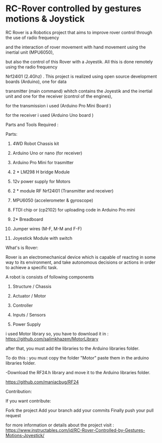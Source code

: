 # RC-Rover controlled by gestures motions & Joystick  



RC Rover is a Robotics project that aims to improve rover control through the use of radio frequency

and the interaction of rover movement with hand movement using the inertial unit (MPU6050),

but also the control of this Rover with a Joyestik. All this is done remotely using the radio frequency

Nrf24l01 (2.4Ghz) . This project is realized using open source development boards (Arduino), one for data

transmitter (main command) whitch contains the Joyestik and the inertial unit and one for the receiver (control of the engines),

for the transmission i used (Arduino Pro Mini Board )


for the receiver i used (Arduino Uno board )

Parts and Tools Required : 

Parts:

1. 4WD Robot Chassis kit

2. Arduino Uno or nano (for receiver)

3. Arduino Pro Mini for trasmitter

4. 2 * LM298 H bridge Module

5. 12v power supply for Motors

6. 2 * module RF Nrf24l01 (Transmitter and receiver)

7. MPU6050 (accelerometer & gyroscope)

8. FTDI chip or (cp2102) for uploading code in Arduino Pro mini 
9. 2* Breadboard

10. Jumper wires (M-F, M-M and F-F)

11. Joyestick Module with switch


What's is Rover:

Rover is an electromechanical device which is capable of reacting in some way to its environment, and take autonomous decisions or actions in order to achieve a specific task.

A robot is consists of following components

1. Structure / Chassis

2. Actuator / Motor

3. Controller

4. Inputs / Sensors

5. Power Supply



i used Motor library so, you have to download it in : https://github.com/salimkhazem/MotorLibrary

after that, you  must add the libraries to the Arduino libraries folder.

To do this : you must copy the folder "Motor" paste them in the arduino libraries folder.

-Download the RF24.h library and move it to the Arduino libraries folder.

https://github.com/maniacbug/RF24


Contribution:

If you want contribute:

Fork the project
Add your branch
add your commits
Finally push your pull request



for more information or details about the project visit : https://www.instructables.com/id/RC-Rover-Controlled-by-Gestures-Motions-Joyestick/ 
